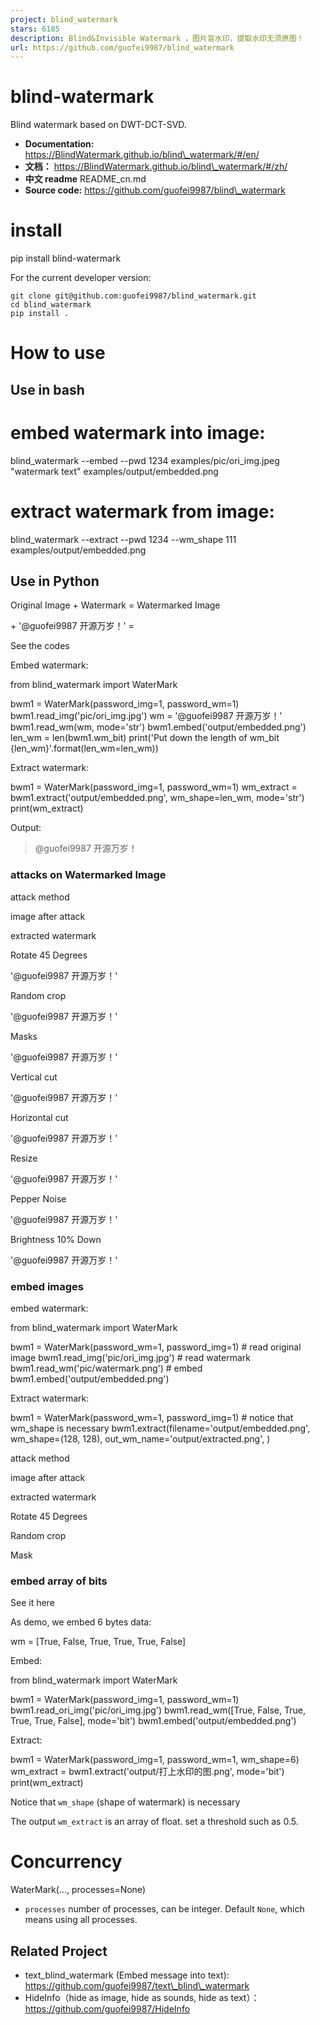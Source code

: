 ```yaml
---
project: blind_watermark
stars: 6185
description: Blind&Invisible Watermark ，图片盲水印，提取水印无须原图！
url: https://github.com/guofei9987/blind_watermark
---
```


blind-watermark
===============

Blind watermark based on DWT-DCT-SVD.

-   **Documentation:** https://BlindWatermark.github.io/blind\_watermark/#/en/
-   **文档：** https://BlindWatermark.github.io/blind\_watermark/#/zh/
-   **中文 readme** README\_cn.md
-   **Source code:** https://github.com/guofei9987/blind\_watermark

install
=======

pip install blind-watermark

For the current developer version:

```
git clone git@github.com:guofei9987/blind_watermark.git
cd blind_watermark
pip install .
```

How to use
==========

Use in bash
-----------

# embed watermark into image:
blind\_watermark --embed --pwd 1234 examples/pic/ori\_img.jpeg "watermark text" examples/output/embedded.png
# extract watermark from image:
blind\_watermark --extract --pwd 1234 --wm\_shape 111 examples/output/embedded.png

Use in Python
-------------

Original Image + Watermark = Watermarked Image

\+ '@guofei9987 开源万岁！' =

See the codes

Embed watermark:

from blind\_watermark import WaterMark

bwm1 \= WaterMark(password\_img\=1, password\_wm\=1)
bwm1.read\_img('pic/ori\_img.jpg')
wm \= '@guofei9987 开源万岁！'
bwm1.read\_wm(wm, mode\='str')
bwm1.embed('output/embedded.png')
len\_wm \= len(bwm1.wm\_bit)
print('Put down the length of wm\_bit {len\_wm}'.format(len\_wm\=len\_wm))

Extract watermark:

bwm1 \= WaterMark(password\_img\=1, password\_wm\=1)
wm\_extract \= bwm1.extract('output/embedded.png', wm\_shape\=len\_wm, mode\='str')
print(wm\_extract)

Output:

> @guofei9987 开源万岁！

### attacks on Watermarked Image

attack method

image after attack

extracted watermark

Rotate 45 Degrees

'@guofei9987 开源万岁！'

Random crop

'@guofei9987 开源万岁！'

Masks

'@guofei9987 开源万岁！'

Vertical cut

'@guofei9987 开源万岁！'

Horizontal cut

'@guofei9987 开源万岁！'

Resize

'@guofei9987 开源万岁！'

Pepper Noise

'@guofei9987 开源万岁！'

Brightness 10% Down

'@guofei9987 开源万岁！'

### embed images

embed watermark:

from blind\_watermark import WaterMark

bwm1 \= WaterMark(password\_wm\=1, password\_img\=1)
\# read original image
bwm1.read\_img('pic/ori\_img.jpg')
\# read watermark
bwm1.read\_wm('pic/watermark.png')
\# embed
bwm1.embed('output/embedded.png')

Extract watermark:

bwm1 \= WaterMark(password\_wm\=1, password\_img\=1)
\# notice that wm\_shape is necessary
bwm1.extract(filename\='output/embedded.png', wm\_shape\=(128, 128), out\_wm\_name\='output/extracted.png', )

attack method

image after attack

extracted watermark

Rotate 45 Degrees

Random crop

Mask

### embed array of bits

See it here

As demo, we embed 6 bytes data:

wm \= \[True, False, True, True, True, False\]

Embed:

from blind\_watermark import WaterMark

bwm1 \= WaterMark(password\_img\=1, password\_wm\=1)
bwm1.read\_ori\_img('pic/ori\_img.jpg')
bwm1.read\_wm(\[True, False, True, True, True, False\], mode\='bit')
bwm1.embed('output/embedded.png')

Extract:

bwm1 \= WaterMark(password\_img\=1, password\_wm\=1, wm\_shape\=6)
wm\_extract \= bwm1.extract('output/打上水印的图.png', mode\='bit')
print(wm\_extract)

Notice that `wm_shape` (shape of watermark) is necessary

The output `wm_extract` is an array of float. set a threshold such as 0.5.

Concurrency
===========

WaterMark(..., processes\=None)

-   `processes` number of processes, can be integer. Default `None`, which means using all processes.

Related Project
---------------

-   text\_blind\_watermark (Embed message into text): https://github.com/guofei9987/text\_blind\_watermark
-   HideInfo（hide as image, hide as sounds, hide as text）：https://github.com/guofei9987/HideInfo
